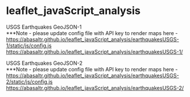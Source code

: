 # leaflet_javaScript_analysis

USGS Earthquakes GeoJSON-1 <br>
***Note - please update config file with API key to render maps here - 
https://abasaltr.github.io/leaflet_javaScript_analysis/earthquakesUSGS-1/static/js/config.js <Br>
https://abasaltr.github.io/leaflet_javaScript_analysis/earthquakesUSGS-1/

USGS Earthquakes GeoJSON-2 <br>
***Note - please update config file with API key to render maps here - 
https://abasaltr.github.io/leaflet_javaScript_analysis/earthquakesUSGS-2/static/js/config.js <Br>
https://abasaltr.github.io/leaflet_javaScript_analysis/earthquakesUSGS-2/
